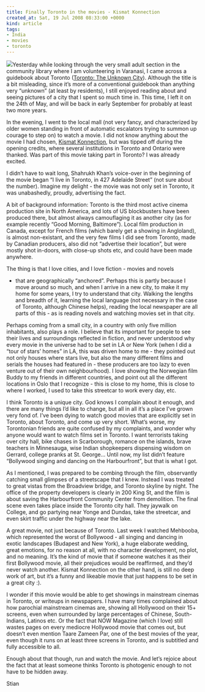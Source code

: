```yaml
---
title: Finally Toronto in the movies - Kismat Konnection
created_at: Sat, 19 Jul 2008 08:33:00 +0000
kind: article
tags:
- India
- movies
- toronto
---
```


![](http://www.timesnow.tv/ImageGallery/N11296.jpg)Yesterday while
looking through the very small adult section in the community library
where I am volunteering in Varanasi, I came across a guidebook about
Toronto ([Toronto: The Unknown
City](http://www.amazon.ca/Toronto-City-Howard-Akler/dp/1551521466)).
Although the title is a bit misleading, since it’s more of a
conventional guidebook than anything very “unknown” (at least by
residents), I still enjoyed reading about and seeing pictures of a city
that I spent so much time in. This time, I left it on the 24th of May,
and will be back in early September for probably at least two more
years.

In the evening, I went to the local mall (not very fancy, and
characterized by older women standing in front of automatic escalators
trying to summon up courage to step on) to watch a movie. I did not know
anything about the movie I had chosen, [Kismat
Konnection](http://en.wikipedia.org/wiki/Kismet_Connection), but was
tipped off during the opening credits, where several institutions in
Toronto and Ontario were thanked. Was part of this movie taking part in
Toronto? I was already excited.

I didn’t have to wait long, Shahrukh Khan’s voice-over in the beginning
of the movie began “I live in Toronto, in 427 Adelaide Street” (not sure
about the number). Imagine my delight - the movie was not only set in
Toronto, it was unabashedly, proudly, advertising the fact.

A bit of background information: Toronto is the third most active cinema
production site in North America, and lots of US blockbusters have been
produced there, but almost always camouflaging it as another city (as
for example recently “Good Morning, Baltimore”). Local film production
in Canada, except for French films (which barely get a showing in
Angloland), is almost non-existant, and the very few films I did see
from Toronto, made by Canadian producers, also did not “advertise their
location”, but were mostly shot in-doors, with close-up shots etc, and
could have been made anywhere.

The thing is that I love cities, and I love fiction - movies and novels
- that are geographically “anchored”. Perhaps this is partly because I
move around so much, and when I arrive in a new city, to make it my home
for some years, I try to understand that city. Walking the lengths and
breadth of it, learning the local language (not necessary in the case of
Toronto, although Chinese helps), reading the local newspaper are all
parts of this - as is reading novels and watching movies set in that
city.

Perhaps coming from a small city, in a country with only five million
inhabitants, also plays a role. I believe that its important for people
to see their lives and surroundings reflected in fiction, and never
understood why every movie in the universe had to be set in LA or New
York (when I did a “tour of stars’ homes” in LA, this was driven home to
me - they pointed out not only houses where stars live, but also the
many different films and serials the houses had featured in - these
producers are too lazy to even venture out of their own neighbourhood).
I love showing the Norwegian film Buddy to my friends in different
countries, and point out all the different locations in Oslo that I
recognize - this is close to my home, this is close to where I worked, I
used to take this streetcar to work every day, etc.

I think Toronto is a unique city. God knows I complain about it enough,
and there are many things I’d like to change, but all in all it’s a
place I’ve grown very fond of. I’ve been dying to watch good movies that
are explicitly set in Toronto, about Toronto, and come up very short.
What’s worse, my Torontonian friends are quite confused by my
complaints, and wonder why anyone would want to watch films set in
Toronto. I want terrorists taking over city hall, bike chases in
Scarborough, romance on the islands, brave teachers in Minnesauga, wise
Indian shopkeepers dispensing wisdom on Gerrard, college pranks at St.
George… Until now, my list didn’t feature “Bollywood singing and dancing
on the Harbourfront”, but that is what I got.

As I mentioned, I was prepared to be combing through the film,
observantly catching small glimpses of a streetscape that I knew.
Instead I was treated to great vistas from the Broadview bridge, and
Toronto skyline by night. The office of the property developers is
clearly in 200 King St, and the film is about saving the Harbourfront
Community Center from demolition. The final scene even takes place
inside the Toronto city hall. They jaywalk on College, and go partying
near Yonge and Dundas, take the streetcar, and even skirt traffic under
the highway near the lake.

A great movie, not just because of Toronto. Last week I watched
Mehbooba, which represented the worst of Bollywood - all singing and
dancing in exotic landscapes (Budapest and New York), a huge elaborate
wedding, great emotions, for no reason at all, with no character
development, no plot, and no meaning. It’s the kind of movie that if
someone watches it as their first Bollywood movie, all their prejudices
would be reaffirmed, and they’d never watch another. Kismat Konnection
on the other hand, is still no deep work of art, but it’s a funny and
likeable movie that just happens to be set in a great city :).

I wonder if this movie would be able to get showings in mainstream
cinemas in Toronto, or writeups in newspapers. I have many times
complained about how parochial mainstream cinemas are, showing all
Hollywood on their 15+ screens, even when surrounded by large
percentages of Chinese, South-Indians, Latinos etc. Or the fact that NOW
Magazine (which I love) still wastes pages on every mediocre Hollywood
movie that comes out, but doesn’t even mention Taare Zameen Par, one of
the best movies of the year, even though it runs on at least three
screens in Toronto, and is subtitled and fully accessible to all.

Enough about that though, run and watch the movie. And let’s rejoice
about the fact that at least someone thinks Toronto is photogenic enough
to not have to be hidden away.

Stian
